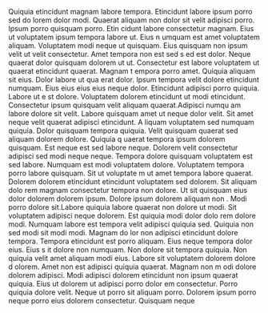 Quiquia etincidunt magnam labore tempora. Etincidunt labore ipsum porro sed do
lorem dolor modi. Quaerat aliquam non dolor sit velit adipisci porro. Ipsum porro quisquam porro. Etin
cidunt labore consectetur magnam.  Eius ut voluptatem ipsum tempora labore ut. Eius n
umquam est amet voluptatem aliquam. Voluptatem modi neque ut quisquam. Eius quisquam non ipsum velit ut velit consectetur. Amet tempora non est sed s
ed est dolor. Neque quaerat dolor quisquam dolorem ut ut.  Consectetur est labore voluptatem ut quaerat etincidunt quaerat. Magnam t
empora porro amet. Quiquia aliquam sit eius. Dolor labore ut qua
erat dolor. Ipsum tempora velit dolore etincidunt numquam. Eius eius eius eius neque dolor. Etincidunt adipisci porro quiquia. Labore ut e
st dolore. Voluptatem dolorem etincidunt ut modi etincidunt. Consectetur ipsum quisquam velit aliquam quaerat.Adipisci numqu
am labore dolore sit velit. Labore quisquam amet ut neque dolor velit. Sit amet neque velit quaerat adipisci etincidunt. A
liquam voluptatem sed numquam quiquia. Dolor quisquam tempora quiquia. Velit quisquam quaerat sed aliquam dolorem dolore.  Quiquia q
uaerat tempora ipsum dolorem quisquam. Est neque est sed labore neque. Dolorem velit consectetur adipisci sed modi neque neque. Tempora dolore
 quisquam voluptatem est sed labore. Numquam est modi voluptatem dolore. Voluptatem tempora porro labore quisquam.  Sit ut voluptate
m ut amet tempora labore quaerat. Dolorem dolorem etincidunt etincidunt voluptatem sed dolorem. Sit aliquam dolo
rem magnam consectetur tempora non dolore. Ut sit quisquam eius dolor dolorem dolorem ipsum. Dolore ipsum dolorem aliquam non
. Modi porro dolore sit.Labore quiquia labore quaerat non dolore ut modi. Sit voluptatem adipisci neque dolorem. Est quiquia modi dolor dolo
rem dolore modi. Numquam labore est tempora velit adipisci quiquia sed. Quiquia non sed modi sit modi modi.  Magnam do
lor non adipisci etincidunt dolore tempora. Tempora etincidunt est porro aliquam. Eius neque tempora dolor eius. Eius s
it dolore non numquam. Non dolore sit tempora quiquia. Non quiquia velit amet aliquam modi eius. Labore sit voluptatem dolorem dolore d
olorem. Amet non est adipisci quiquia quaerat.  Magnam non m
odi dolore dolorem adipisci. Modi adipisci dolorem etincidunt non ipsum quaerat quiquia. Eius ut dolorem ut adipisci porro dolor
em consectetur. Porro quiquia dolore velit. Neque ut porro sit aliquam porro.  Dolorem ipsum porro neque porro eius dolorem consectetur. Quisquam neque
